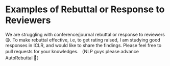 # Examples of Rebuttal or Response to Reviewers

We are struggling with conference/journal rebuttal or response to reviewers :weary:. To make rebuttal effective, i.e, to get rating raised, I am studying good responses in ICLR, and would like to share the findings. Please feel free to pull requests for your knowledges. （NLP guys please advance AutoRebuttal :new_moon_with_face:）


